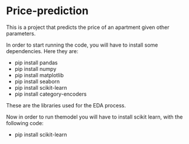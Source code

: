 # Price-prediction
This is a project that predicts the price of an apartment given other parameters.

In order to start running the code, you will have to install some dependencies.
Here they are:

  - pip install pandas
  - pip install numpy
  - pip install matplotlib
  - pip install seaborn
  - pip install scikit-learn
  - pip install category-encoders
  
These are the libraries used for the EDA process. 

Now in order to run themodel you will have to install scikit learn, with the following code:

  - pip install scikit-learn

